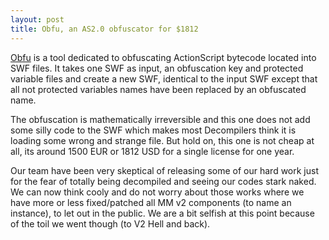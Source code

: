 ```yaml
---
layout: post
title: Obfu, an AS2.0 obfuscator for $1812
---
```


[Obfu](http://tech.motion-twin.com/obfu.html) is a tool dedicated to obfuscating ActionScript bytecode located into SWF files. It takes one SWF as input, an obfuscation key and protected variable files and create a new SWF, identical to the input SWF except that all not protected variables names have been replaced by an obfuscated name.

The obfuscation is mathematically irreversible and this one does not add some silly code to the SWF which makes most Decompilers think it is loading some wrong and strange file. But hold on, this one is not cheap at all, its around 1500 EUR or 1812 USD for a single license for one year.

Our team have been very skeptical of releasing some of our hard work just for the fear of totally being decompiled and seeing our codes stark naked. We can now think cooly and do not worry about those works where we have more or less fixed/patched all MM v2 components (to name an instance), to let out in the public. We are a bit selfish at this point because of the toil we went though (to V2 Hell and back).